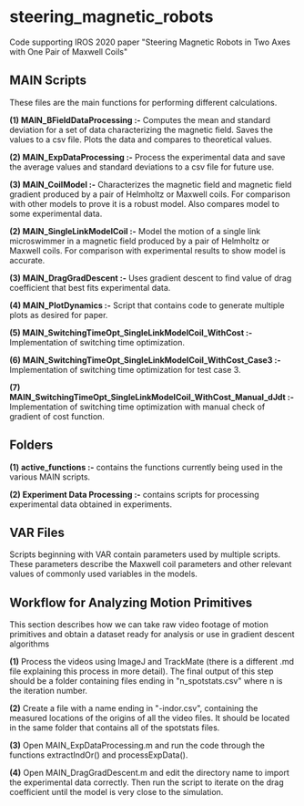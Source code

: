 # steering_magnetic_robots
Code supporting IROS 2020 paper "Steering Magnetic Robots in Two Axes with One Pair of Maxwell Coils" 

## MAIN Scripts

These files are the main functions for performing different calculations.    

**(1) MAIN_BFieldDataProcessing :-** Computes the mean and standard deviation for a set of data characterizing the magnetic field. Saves the values to a csv file. Plots the data and compares to theoretical values. 

**(2) MAIN_ExpDataProcessing :-** Process the experimental data and save the average values and standard deviations to a csv file for future use.

**(3) MAIN_CoilModel :-** Characterizes the magnetic field and magnetic field gradient produced by a pair of Helmholtz or Maxwell coils. For comparison with other models to prove it is a robust model. Also compares model to some experimental data.    

**(2) MAIN_SingleLinkModelCoil :-** Model the motion of a single link microswimmer in a magnetic field produced by a pair of Helmholtz or Maxwell coils. For comparison with experimental results to show model is accurate.   

**(3) MAIN_DragGradDescent :-** Uses gradient descent to find value of drag coefficient that best fits experimental data.   

**(4) MAIN_PlotDynamics :-** Script that contains code to generate multiple plots as desired for paper.    

**(5) MAIN_SwitchingTimeOpt_SingleLinkModelCoil_WithCost :-** Implementation of switching time optimization.   

**(6) MAIN_SwitchingTimeOpt_SingleLinkModelCoil_WithCost_Case3 :-** Implementation of switching time optimization for test case 3.    

**(7) MAIN_SwitchingTimeOpt_SingleLinkModelCoil_WithCost_Manual_dJdt :-** Implementation of switching time optimization with manual check of gradient of cost function.

## Folders

**(1) active_functions :-** contains the functions currently being used in the various MAIN scripts.    

**(2) Experiment Data Processing :-** contains scripts for processing experimental data obtained in experiments.    

## VAR Files

Scripts beginning with VAR contain parameters used by multiple scripts. These parameters describe the Maxwell coil parameters and other relevant values of commonly used variables in the models.

## Workflow for Analyzing Motion Primitives

This section describes how we can take raw video footage of motion primitives and obtain a dataset ready for analysis or use in gradient descent algorithms

**(1)** Process the videos using ImageJ and TrackMate (there is a different .md file explaining this process in more detail). The final output of this step should be a folder containing files ending in "n_spotstats.csv" where n is the iteration number. 

**(2)** Create a file with a name ending in "-indor.csv", containing the measured locations of the origins of all the video files. It should be located in the same folder that contains all of the spotstats files. 

**(3)** Open MAIN_ExpDataProcessing.m and run the code through the functions extractIndOr() and processExpData(). 

**(4)** Open MAIN_DragGradDescent.m and edit the directory name to import the experimental data correctly. Then run the script to iterate on the drag coefficient until the model is very close to the simulation.
